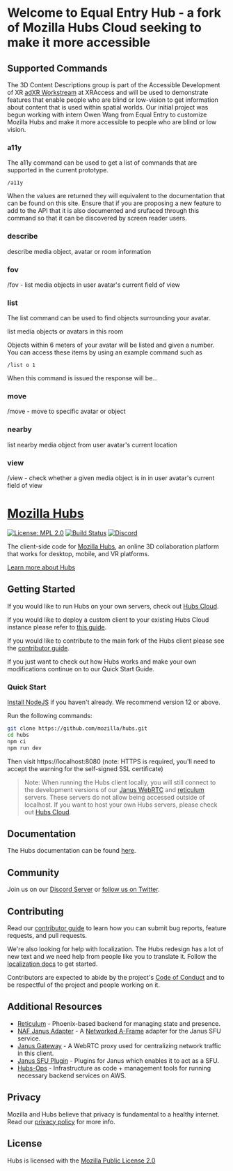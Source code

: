# Welcome to Equal Entry Hub - a fork of Mozilla Hubs Cloud seeking to make it more accessible

## Supported Commands

The 3D Content Descriptions group is part of the Accessible Development of XR [adXR Workstream](https://xraccess.org/workstreams/adxr/) at XRAccess and will be used to demonstrate features that enable people who are blind or low-vision to get information about content that is used within spatial worlds. Our initial project was begun working with intern Owen Wang from Equal Entry to customize Mozilla Hubs and make it more accessible to people who are blind or low vision. 

### a11y
The a11y command can be used to get a list of commands that are supported in the current prototype.

`/a11y`

When the values are returned they will equivalent to the documentation that can be found on this site.  Ensure that if you are proposing a new feature to add to the API that it is also documented and srufaced through this command so that it can be discovered by screen reader users.  

### describe 
describe media object, avatar or room information

### fov
/fov - list media objects in user avatar's current field of view


### list
The list command can be used to find objects surrounding your avatar.

list media objects or avatars in this room

 Objects within 6 meters of your avatar will be listed and given a number. You can access these items by using an example command such as 

`/list o 1`

When this command is issued the response will be...

### move
/move - move to specific avatar or object

### nearby
list nearby media object from user avatar's current location

### view
/view - check whether a given media object is in in user avatar's current field of view

# [Mozilla Hubs](https://hubs.mozilla.com/)

[![License: MPL 2.0](https://img.shields.io/badge/License-MPL%202.0-brightgreen.svg)](https://opensource.org/licenses/MPL-2.0) [![Build Status](https://travis-ci.org/mozilla/hubs.svg?branch=master)](https://travis-ci.org/mozilla/hubs) [![Discord](https://img.shields.io/discord/498741086295031808)](https://discord.gg/CzAbuGu)

The client-side code for [Mozilla Hubs](https://hubs.mozilla.com/), an online 3D collaboration platform that works for desktop, mobile, and VR platforms.

[Learn more about Hubs](https://hubs.mozilla.com/docs/welcome.html)

## Getting Started

If you would like to run Hubs on your own servers, check out [Hubs Cloud](https://hubs.mozilla.com/docs/hubs-cloud-intro.html).

If you would like to deploy a custom client to your existing Hubs Cloud instance please refer to [this guide](https://hubs.mozilla.com/docs/hubs-cloud-custom-clients.html).

If you would like to contribute to the main fork of the Hubs client please see the [contributor guide](./CONTRIBUTING.md).

If you just want to check out how Hubs works and make your own modifications continue on to our Quick Start Guide.

### Quick Start

[Install NodeJS](https://nodejs.org) if you haven't already. We recommend version 12 or above.

Run the following commands:

```bash
git clone https://github.com/mozilla/hubs.git
cd hubs
npm ci
npm run dev
```

Then visit https://localhost:8080 (note: HTTPS is required, you'll need to accept the warning for the self-signed SSL certificate)

> Note: When running the Hubs client locally, you will still connect to the development versions of our [Janus WebRTC](https://github.com/mozilla/janus-plugin-sfu) and [reticulum](https://github.com/mozilla/reticulum) servers. These servers do not allow being accessed outside of localhost. If you want to host your own Hubs servers, please check out [Hubs Cloud](https://hubs.mozilla.com/docs/hubs-cloud-intro.html).

## Documentation

The Hubs documentation can be found [here](https://hubs.mozilla.com/docs).

## Community

Join us on our [Discord Server](https://discord.gg/CzAbuGu) or [follow us on Twitter](https://twitter.com/MozillaHubs).

## Contributing

Read our [contributor guide](./CONTRIBUTING.md) to learn how you can submit bug reports, feature requests, and pull requests.

We're also looking for help with localization. The Hubs redesign has a lot of new text and we need help from people like you to translate it. Follow the [localization docs](./src/assets/locales/README.md) to get started.

Contributors are expected to abide by the project's [Code of Conduct](./CODE_OF_CONDUCT.md) and to be respectful of the project and people working on it. 

## Additional Resources

* [Reticulum](https://github.com/mozilla/reticulum) - Phoenix-based backend for managing state and presence.
* [NAF Janus Adapter](https://github.com/mozilla/naf-janus-adapter) - A [Networked A-Frame](https://github.com/networked-aframe) adapter for the Janus SFU service.
* [Janus Gateway](https://github.com/meetecho/janus-gateway) - A WebRTC proxy used for centralizing network traffic in this client.
* [Janus SFU Plugin](https://github.com/mozilla/janus-plugin-sfu) - Plugins for Janus which enables it to act as a SFU.
* [Hubs-Ops](https://github.com/mozilla/hubs-ops) - Infrastructure as code + management tools for running necessary backend services on AWS.

## Privacy

Mozilla and Hubs believe that privacy is fundamental to a healthy internet. Read our [privacy policy](./PRIVACY.md) for more info.

## License

Hubs is licensed with the [Mozilla Public License 2.0](./LICENSE)